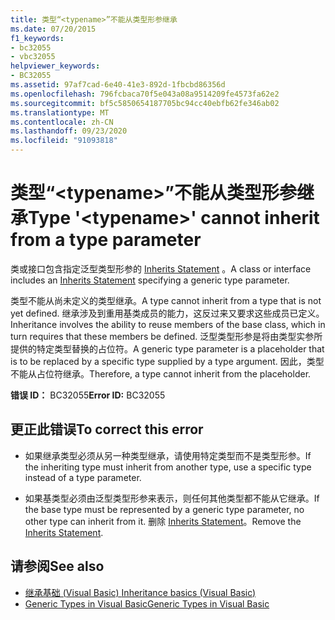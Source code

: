 ```yaml
---
title: 类型“<typename>”不能从类型形参继承
ms.date: 07/20/2015
f1_keywords:
- bc32055
- vbc32055
helpviewer_keywords:
- BC32055
ms.assetid: 97af7cad-6e40-41e3-892d-1fbcbd86356d
ms.openlocfilehash: 796fcbaca70f5e043a08a9514209fe4573fa62e2
ms.sourcegitcommit: bf5c5850654187705bc94cc40ebfb62fe346ab02
ms.translationtype: MT
ms.contentlocale: zh-CN
ms.lasthandoff: 09/23/2020
ms.locfileid: "91093818"
---
```

# <a name="type-typename-cannot-inherit-from-a-type-parameter"></a><span data-ttu-id="3e847-102">类型“\<typename>”不能从类型形参继承</span><span class="sxs-lookup"><span data-stu-id="3e847-102">Type '\<typename>' cannot inherit from a type parameter</span></span>

<span data-ttu-id="3e847-103">类或接口包含指定泛型类型形参的 [Inherits Statement](../language-reference/statements/inherits-statement.md) 。</span><span class="sxs-lookup"><span data-stu-id="3e847-103">A class or interface includes an [Inherits Statement](../language-reference/statements/inherits-statement.md) specifying a generic type parameter.</span></span>  
  
 <span data-ttu-id="3e847-104">类型不能从尚未定义的类型继承。</span><span class="sxs-lookup"><span data-stu-id="3e847-104">A type cannot inherit from a type that is not yet defined.</span></span> <span data-ttu-id="3e847-105">继承涉及到重用基类成员的能力，这反过来又要求这些成员已定义。</span><span class="sxs-lookup"><span data-stu-id="3e847-105">Inheritance involves the ability to reuse members of the base class, which in turn requires that these members be defined.</span></span> <span data-ttu-id="3e847-106">泛型类型形参是将由类型实参所提供的特定类型替换的占位符。</span><span class="sxs-lookup"><span data-stu-id="3e847-106">A generic type parameter is a placeholder that is to be replaced by a specific type supplied by a type argument.</span></span> <span data-ttu-id="3e847-107">因此，类型不能从占位符继承。</span><span class="sxs-lookup"><span data-stu-id="3e847-107">Therefore, a type cannot inherit from the placeholder.</span></span>  
  
 <span data-ttu-id="3e847-108">**错误 ID：** BC32055</span><span class="sxs-lookup"><span data-stu-id="3e847-108">**Error ID:** BC32055</span></span>  
  
## <a name="to-correct-this-error"></a><span data-ttu-id="3e847-109">更正此错误</span><span class="sxs-lookup"><span data-stu-id="3e847-109">To correct this error</span></span>  
  
- <span data-ttu-id="3e847-110">如果继承类型必须从另一种类型继承，请使用特定类型而不是类型形参。</span><span class="sxs-lookup"><span data-stu-id="3e847-110">If the inheriting type must inherit from another type, use a specific type instead of a type parameter.</span></span>  
  
- <span data-ttu-id="3e847-111">如果基类型必须由泛型类型形参来表示，则任何其他类型都不能从它继承。</span><span class="sxs-lookup"><span data-stu-id="3e847-111">If the base type must be represented by a generic type parameter, no other type can inherit from it.</span></span> <span data-ttu-id="3e847-112">删除 [Inherits Statement](../language-reference/statements/inherits-statement.md)。</span><span class="sxs-lookup"><span data-stu-id="3e847-112">Remove the [Inherits Statement](../language-reference/statements/inherits-statement.md).</span></span>  
  
## <a name="see-also"></a><span data-ttu-id="3e847-113">请参阅</span><span class="sxs-lookup"><span data-stu-id="3e847-113">See also</span></span>

- [<span data-ttu-id="3e847-114">继承基础 (Visual Basic) </span><span class="sxs-lookup"><span data-stu-id="3e847-114">Inheritance basics (Visual Basic)</span></span>](../programming-guide/language-features/objects-and-classes/inheritance-basics.md)
- [<span data-ttu-id="3e847-115">Generic Types in Visual Basic</span><span class="sxs-lookup"><span data-stu-id="3e847-115">Generic Types in Visual Basic</span></span>](../programming-guide/language-features/data-types/generic-types.md)
